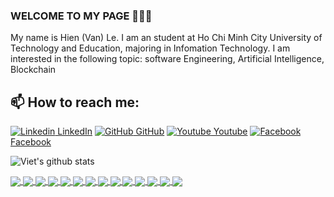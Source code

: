 ### WELCOME TO MY PAGE 👋👋👋
My name is Hien (Van) Le. I am an student at Ho Chi Minh City University of Technology and Education, majoring in Infomation Technology. I am interested in the following topic: software Engineering, Artificial Intelligence, Blockchain<br>
## 📫 How to reach me:

[![Linkedin](https://i.stack.imgur.com/gVE0j.png) LinkedIn](https://www.linkedin.com/in/hienle-tum/) [![GitHub](https://i.stack.imgur.com/tskMh.png) GitHub](https://github.com/ismhac/) [![Youtube](https://github.com/uvipen/introduction/blob/main/Youtube.png) Youtube](https://www.youtube.com/channel/UCf55nyusBBVGk4dLcRyOpCA) [![Facebook](https://github.com/ismhac/ismhac/blob/main/facebook.png) Facebook](https://www.facebook.com/bruore2520/)



![Viet's github stats](https://github-readme-stats-git-masterrstaa-rickstaa.vercel.app/api?username=ismhac&show_icons=true&theme=algolia&hide=contribs,prs,issues)

<a href="https://github.com/ismhac/Mobile_Notes_App">
  <!-- Change the `github-readme-stats.anuraghazra1.vercel.app` to `github-readme-stats.vercel.app`  -->
  <img align="center" src="https://github-readme-stats-anuraghazra1.vercel.app/api/pin/?username=ismhac&repo=Mobile_Notes_App&theme=algolia" />
</a>    
<a href="https://github.com/ismhac/Api_Notes_App">
  <!-- Change the `github-readme-stats.anuraghazra1.vercel.app` to `github-readme-stats.vercel.app`  -->
  <img align="center" src="https://github-readme-stats-anuraghazra1.vercel.app/api/pin/?username=ismhac&repo=Api_Notes_App&theme=algolia" />
</a>

<a href="https://github.com/ismhac/design-pattern-with-springboot">
  <!-- Change the `github-readme-stats.anuraghazra1.vercel.app` to `github-readme-stats.vercel.app`  -->
  <img align="center" src="https://github-readme-stats-anuraghazra1.vercel.app/api/pin/?username=ismhac&repo=design-pattern-with-springboot&theme=algolia" />
</a>

<a href="https://github.com/ismhac/Quan-Li-Sach-Spring-boot">
  <!-- Change the `github-readme-stats.anuraghazra1.vercel.app` to `github-readme-stats.vercel.app`  -->
  <img align="center" src="https://github-readme-stats-anuraghazra1.vercel.app/api/pin/?username=ismhac&repo=Quan-Li-Sach-Spring-boot&theme=algolia" />
</a>

<a href="https://github.com/ismhac/-CNN-Voice-recognition-of-unsigned-Vietnamese-digits">
  <!-- Change the `github-readme-stats.anuraghazra1.vercel.app` to `github-readme-stats.vercel.app`  -->
  <img align="center" src="https://github-readme-stats-anuraghazra1.vercel.app/api/pin/?username=ismhac&repo=-CNN-Voice-recognition-of-unsigned-Vietnamese-digits&theme=algolia" />
</a>

<a href="https://github.com/ismhac/Tkinter_Ui_Image_Processing">
  <!-- Change the `github-readme-stats.anuraghazra1.vercel.app` to `github-readme-stats.vercel.app`  -->
  <img align="center" src="https://github-readme-stats-anuraghazra1.vercel.app/api/pin/?username=ismhac&repo=Tkinter_Ui_Image_Processing&theme=algolia" />
</a>  

<a href="https://github.com/ismhac/Windows-Forms-programming-project">
  <!-- Change the `github-readme-stats.anuraghazra1.vercel.app` to `github-readme-stats.vercel.app`  -->
  <img align="center" src="https://github-readme-stats-anuraghazra1.vercel.app/api/pin/?username=ismhac&repo=Windows-Forms-programming-project&theme=algolia" />
</a>

<a href="https://github.com/ismhac/Project-on-Data-Structures-Algorithms">
  <!-- Change the `github-readme-stats.anuraghazra1.vercel.app` to `github-readme-stats.vercel.app`  -->
  <img align="center" src="https://github-readme-stats-anuraghazra1.vercel.app/api/pin/?username=ismhac&repo=Project-on-Data-Structures-Algorithms&theme=algolia" />
</a>


<a href="https://github.com/ismhac/SimpleDigitalClock">
  <!-- Change the `github-readme-stats.anuraghazra1.vercel.app` to `github-readme-stats.vercel.app`  -->
  <img align="center" src="https://github-readme-stats-anuraghazra1.vercel.app/api/pin/?username=ismhac&repo=SimpleDigitalClock&theme=algolia" />
</a>    
<a href="https://github.com/ismhac/SimpleMultiplicationApp">
  <!-- Change the `github-readme-stats.anuraghazra1.vercel.app` to `github-readme-stats.vercel.app`  -->
  <img align="center" src="https://github-readme-stats-anuraghazra1.vercel.app/api/pin/?username=ismhac&repo=SimpleMultiplicationApp&theme=algolia" />
</a>

<a href="https://github.com/ismhac/SimpleRealTimeCharacterCounter">
  <!-- Change the `github-readme-stats.anuraghazra1.vercel.app` to `github-readme-stats.vercel.app`  -->
  <img align="center" src="https://github-readme-stats-anuraghazra1.vercel.app/api/pin/?username=ismhac&repo=SimpleRealTimeCharacterCounter&theme=algolia" />
</a>
<a href="https://github.com/ismhac/Mobile-Exercise">
  <!-- Change the `github-readme-stats.anuraghazra1.vercel.app` to `github-readme-stats.vercel.app`  -->
  <img align="center" src="https://github-readme-stats-anuraghazra1.vercel.app/api/pin/?username=ismhac&repo=Mobile-Exercise&theme=algolia" />
</a>

<a href="https://github.com/ismhac/pet-love">
  <!-- Change the `github-readme-stats.anuraghazra1.vercel.app` to `github-readme-stats.vercel.app`  -->
  <img align="center" src="https://github-readme-stats-anuraghazra1.vercel.app/api/pin/?username=ismhac&repo=pet-love&theme=algolia" />
</a> 

<a href="https://github.com/ismhac/ismhac">
  <!-- Change the `github-readme-stats.anuraghazra1.vercel.app` to `github-readme-stats.vercel.app`  -->
  <img align="center" src="https://github-readme-stats-anuraghazra1.vercel.app/api/pin/?username=ismhac&repo=ismhac&theme=algolia" />
</a>    


